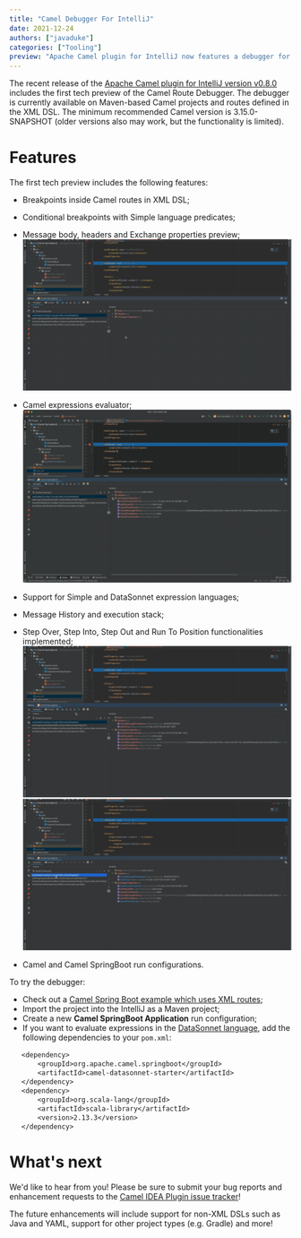 ```yaml
---
title: "Camel Debugger For IntelliJ"
date: 2021-12-24
authors: ["javaduke"]
categories: ["Tooling"]
preview: "Apache Camel plugin for IntelliJ now features a debugger for XML routes"
---
```


The recent release of the [Apache Camel plugin for IntelliJ version v0.8.0](https://plugins.jetbrains.com/plugin/9371-apache-camel) includes the first tech preview of the Camel Route Debugger. The debugger is currently available on Maven-based Camel projects and routes defined in the XML DSL. The minimum recommended Camel version is 3.15.0-SNAPSHOT (older versions also may work, but the functionality is limited).

# Features

The first tech preview includes the following features:

- Breakpoints inside Camel routes in XML DSL;
- Conditional breakpoints with Simple language predicates;
- Message body, headers and Exchange properties preview;
  ![Message Body, Headers and Properties](./headersProperties.gif)
- Camel expressions evaluator;
  ![Expression Evaluator](./evaluateExpression.gif)
- Support for Simple and DataSonnet expression languages;
- Message History and execution stack;
- Step Over, Step Into, Step Out and Run To Position functionalities implemented;
  ![Stepping Over, Into and Out](./stepOverIntoOut.gif)
  ![Run to Position](./runToPosition.gif)

- Camel and Camel SpringBoot run configurations.


To try the debugger:

- Check out a [Camel Spring Boot example which uses XML routes](https://github.com/apache/camel-spring-boot-examples/tree/main/xml);
- Import the project into the IntelliJ as a Maven project;
- Create a new **Camel SpringBoot Application** run configuration;
- If you want to evaluate expressions in the [DataSonnet language](/components/latest/languages/datasonnet-language.html), add the following dependencies to your `pom.xml`:
 ```
    <dependency>
        <groupId>org.apache.camel.springboot</groupId>
        <artifactId>camel-datasonnet-starter</artifactId>
    </dependency>
    <dependency>
        <groupId>org.scala-lang</groupId>
        <artifactId>scala-library</artifactId>
        <version>2.13.3</version>
    </dependency>
```

# What's next
We'd like to hear from you! Please be sure to submit your bug reports and enhancement requests to the [Camel IDEA Plugin issue tracker](https://github.com/camel-tooling/camel-idea-plugin/issues)! 

The future enhancements will include support for non-XML DSLs such as Java and YAML, support for other project types (e.g. Gradle) and more!
